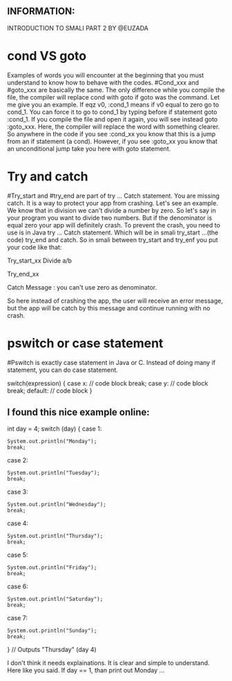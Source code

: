 ## INFORMATION:
INTRODUCTION TO SMALI PART 2
BY @EUZADA

# cond VS goto
Examples of words you will encounter at the beginning that you must understand to know how to behave with the codes.
#Cond_xxx and #goto_xxx are basically the same. The only difference while you compile the file, the compiler will replace cond with goto if goto was the command. Let me give you an example. If eqz v0, :cond_1 means if v0 equal to zero go to cond_1. You can force it to go to cond_1 by typing before if statement goto :cond_1. If you compile the file and open it again, you will see instead goto :goto_xxx. Here, the compiler will replace the word with something clearer. So anywhere in the code if you see :cond_xx you know that this is a jump from an if statement (a cond). However, if you see :goto_xx you know that an unconditional jump take you here with goto statement.  

# Try and catch
#Try_start and #try_end are part of try ... Catch statement. You are missing catch. It is a way to protect your app from crashing. Let's see an example. We know that in division we can't divide a number by zero. So let's say in your program you want to divide two numbers. But if the denominator is equal zero your app will definitely crash. To prevent the crash, you need to use is in Java try ... Catch statement. Which will be in smali try_start ...(the code) try_end and catch. So in smali between try_start and try_enf you put your code like that:

Try_start_xx
Divide a/b 

Try_end_xx

Catch
Message : you can't use zero as denominator.

So here instead of crashing the app, the user will receive an error message, but the app will be catch by this message and continue running with no crash.

# pswitch or case statement
#Pswitch is exactly case statement in Java or C. Instead of doing many if statement, you can do case statement.

switch(expression) {
  case x:
    // code block
    break;
  case y:
    // code block
    break;
  default:
    // code block
}

## I found this nice example online:

int day = 4;
switch (day) {
  case 1:
    
    System.out.println("Monday");
    break;
  case 2:
    
    System.out.println("Tuesday");
    break;
  case 3:
    
    System.out.println("Wednesday");
    break;
  case 4:
    
    System.out.println("Thursday");
    break;
  case 5:
    
    System.out.println("Friday");
    break;
  case 6:
    
    System.out.println("Saturday");
    break;
  case 7:
    
    System.out.println("Sunday");
    break;
}
// Outputs "Thursday" (day 4)

I don't think it needs explainations. It is clear and simple to understand. Here like you said. If day == 1, than print out Monday ...
